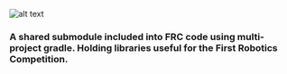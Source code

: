 ![alt text](https://github.com/wml-frc/WML/blob/master/resources/images/WML_LOGO_longv2.png)

### A shared submodule included into FRC code using multi-project gradle. Holding libraries useful for the First Robotics Competition.
